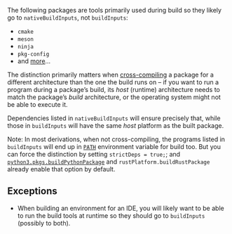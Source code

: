 The following packages are tools primarily used during build so they likely go to `nativeBuildInputs`, not `buildInputs`:

- `cmake`
- `meson`
- `ninja`
- `pkg-config`
- and [more](https://github.com/jtojnar/nixpkgs-hammering/blob/master/overlays/build-tools-in-build-inputs.nix)…

The distinction primarily matters when [cross-compiling](https://nixos.org/nixpkgs/manual/#chap-cross) a package for a different architecture than the one the build runs on – if you want to run a program during a package’s build, its _host_ (runtime) architecture needs to match the package’s _build_ architecture, or the operating system might not be able to execute it.

Dependencies listed in `nativeBuildInputs` will ensure precisely that, while those in `buildInputs` will have the same _host_ platform as the built package.

Note: In most derivations, when not cross-compiling, the programs listed in `buildInputs` will end up in [`PATH`](https://github.com/NixOS/nixpkgs/blob/390d38400aa7a425abef6e20c6773e2717b2fda1/pkgs/stdenv/generic/setup.sh#L486-L488) environment variable for build too. But you can force the distinction by setting `strictDeps = true;`; and [`python3.pkgs.buildPythonPackage`](https://github.com/NixOS/nixpkgs/blob/01b0290516db18ebfda5eee3b830fe5c0cebcf4b/pkgs/development/interpreters/python/mk-python-derivation.nix#L50-L51) and `rustPlatform.buildRustPackage` already enable that option by default.

## Exceptions

- When building an environment for an IDE, you will likely want to be able to run the build tools at runtime so they should go to `buildInputs` (possibly to both).
